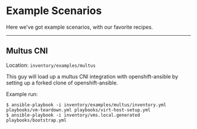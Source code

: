 # Example Scenarios

Here we've got example scenarios, with our favorite recipes.

---

## Multus CNI

Location: `inventory/examples/multus`

This guy will load up a multus CNI integration with openshift-ansible by setting up a forked clone of openshift-ansible.

Example run:

```
$ ansible-playbook -i inventory/examples/multus/inventory.yml playbooks/vm-teardown.yml playbooks/virt-host-setup.yml 
$ ansible-playbook -i inventory/vms.local.generated playbooks/bootstrap.yml
```



